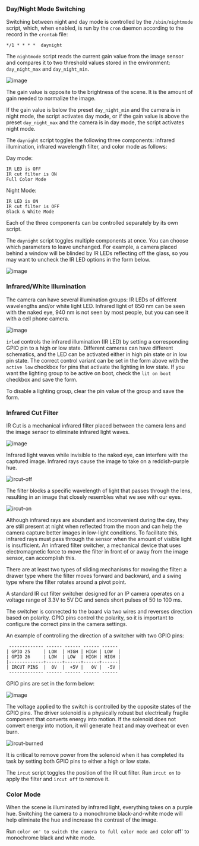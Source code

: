 ### Day/Night Mode Switching

Switching between night and day mode is controlled by the `/sbin/nightmode` script, which, when enabled, is run by the `cron` daemon according to the record in the `crontab` file:

```
*/1 * * * *  daynight
```

The `nightmode` script reads the current gain value from the image sensor and compares it to two threshold values stored in the environment: `day_night_max` and `day_night_min`.

![image](https://github.com/user-attachments/assets/11cb282d-eab6-47f5-b0c8-ab87dcda18e9)

The gain value is opposite to the brightness of the scene. It is the amount of gain needed to normalize the image.

If the gain value is below the preset `day_night_min` and the camera is in night mode, the script activates day mode, or if the gain value is above the preset `day_night_max` and the camera is in day mode, the script activates night mode.

The `daynight` script toggles the following three components: infrared illumination, infrared wavelength filter, and color mode as follows:

Day mode:

    IR LED is OFF
    IR cut filter is ON
    Full Color Mode

Night Mode:

    IR LED is ON
    IR cut filter is OFF
    Black & White Mode

Each of the three components can be controlled separately by its own script.

The `daynight` script toggles multiple components at once. You can choose which parameters to leave unchanged.
For example, a camera placed behind a window will be blinded by IR LEDs reflecting off the glass, so you may want to uncheck the IR LED options in the form below.

![image](https://github.com/user-attachments/assets/4c8c37fe-0f67-40a7-9d7d-e58d191936b3)


### Infrared/White Illumination

The camera can have several illumination groups: IR LEDs of different wavelengths and/or white light LED. Infrared light of 850 nm can be seen with the naked eye, 940 nm is not seen by most people, but you can see it with a cell phone camera.

![image](https://github.com/user-attachments/assets/7728342d-f895-495b-807c-c25bc0dfd06e)

`irled` controls the infrared illumination (IR LED) by setting a corresponding GPIO pin to a high or low state. Different cameras can have different schematics, and the LED can be activated either in high pin state or in low pin state. The correct control variant can be set in the form above with the `active low` checkbox for pins that activate the lighting in low state. If you want the lighting group to be active on boot, check the `lit on boot` checkbox and save the form.

To disable a lighting group, clear the pin value of the group and save the form.

### Infrared Cut Filter

IR Cut is a mechanical infrared filter placed between the camera lens and the image sensor to eliminate infrared light waves.

![image](https://github.com/user-attachments/assets/9ee9d281-fd26-48a6-b8af-01e378002036)

Infrared light waves while invisible to the naked eye, can interfere with the captured image. Infrared rays cause the image to take on a reddish-purple hue.

![ircut-off](https://github.com/user-attachments/assets/ead57eba-7bd4-4ed6-8106-9179f27dcfc8)

The filter blocks a specific wavelength of light that passes through the lens, resulting in an image that closely resembles what we see with our eyes.

![ircut-on](https://github.com/user-attachments/assets/f8537443-5e15-42f1-80c2-e1137ce5ff16)

Although infrared rays are abundant and inconvenient during the day, they are still present at night when reflected from the moon and can help the camera capture better images in low-light conditions. To facilitate this, infrared rays must pass through the sensor when the amount of visible light is insufficient. An infrared filter switcher, a mechanical device that uses electromagnetic force to move the filter in front of or away from the image sensor, can accomplish this.

There are at least two types of sliding mechanisms for moving the filter: a drawer type where the filter moves forward and backward, and a swing type where the filter rotates around a pivot point.

A standard IR cut filter switcher designed for an IP camera operates on a voltage range of 3.3V to 5V DC and sends short pulses of 50 to 100 ms.

The switcher is connected to the board via two wires and reverses direction based on polarity. GPIO pins control the polarity, so it is important to configure the correct pins in the camera settings.

An example of controlling the direction of a switcher with two GPIO pins:

```
 ------------- ------ ------ ------ ------ 
| GPIO 25     | LOW  | HIGH | HIGH | LOW  |
| GPIO 26     | LOW  | LOW  | HIGH | HIGH |
|-------------+------+------+------+------|
| IRCUT PINS  |  0V  |  +5V |   0V |  -5V |
 ------------- ------ ------ ------ ------ 
```

GPIO pins are set in the form below:

![image](https://github.com/user-attachments/assets/f3a428b3-9446-4d84-9281-d045ee8438d6)

The voltage applied to the switch is controlled by the opposite states of the GPIO pins. The driver solenoid is a physically robust but electrically fragile component that converts energy into motion. If the solenoid does not convert energy into motion, it will generate heat and may overheat or even burn.

![ircut-burned](https://github.com/user-attachments/assets/aa5c4c0d-9e25-40db-a03e-36add6505b6a)

It is critical to remove power from the solenoid when it has completed its task by setting both GPIO pins to either a high or low state.

The `ircut` script toggles the position of the IR cut filter. Run `ircut on` to apply the filter and `ircut off` to remove it.

### Color Mode

When the scene is illuminated by infrared light, everything takes on a purple hue. Switching the camera to a monochrome black-and-white mode will help eliminate the hue and increase the contrast of the image.

Run `color on' to switch the camera to full color mode and `color off' to monochrome black and white mode.
